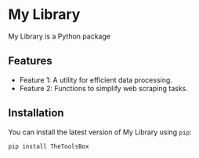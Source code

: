 # My Library

My Library is a Python package 
## Features

- Feature 1: A utility for efficient data processing.
- Feature 2: Functions to simplify web scraping tasks.

## Installation

You can install the latest version of My Library using `pip`:

```bash
pip install TheToolsBox
